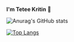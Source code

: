 **I'm Tetee Kritin** 👋

![Anurag's GitHub stats](https://github-readme-stats.vercel.app/api?username=TeteeKritin&theme=tokyonight&show_icons=true (https://github.com/TeteeKritin/github-readme-stats))
	
[![Top Langs](https://github-readme-stats.vercel.app/api/top-langs/?username=TeteeKritin&theme=tokyonight&show_icons=true)](https://github.com/TeteeKritin/github-readme-stats)

